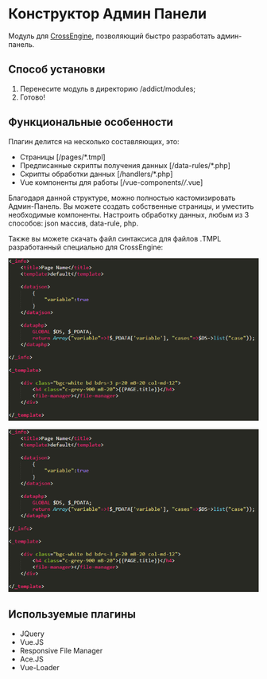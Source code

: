 # Конструктор Админ Панели

Модуль для [CrossEngine](https://github.com/DanteZZ/cross_engine), позволяющий быстро разработать админ-панель.

## Способ установки

  1. Перенесите модуль в директорию /addict/modules;
  3. Готово!

## Функциональные особенности
Плагин делится на несколько составляющих, это:
 - Страницы [/pages/*.tmpl]
 - Предписанные скрипты получения данных [/data-rules/*.php]
 - Скрипты обработки данных [/handlers/*.php]
 - Vue компоненты для работы [/vue-components/*/*.vue]

Благодаря данной структуре, можно полностью кастомизировать Админ-Панель. Вы можете создать собственные страницы, и уместить необходимые компоненты. Настроить обработку данных, любым из 3 способов: json массив, data-rule, php.

Также вы можете скачать файл синтаксиса для файлов .TMPL разработанный специально для CrossEngine:
<p align="center">
  <img src="https://github.com/DanteZZ/admin-panel/blob/master/readme/syntax.png?raw=true" alt="Sublime Syntax TMPL"/>
</p>

![Подсветка синтаксиса .TMPL](readme/syntax.png)  

## Используемые плагины
  - JQuery
  - Vue.JS
  - Responsive File Manager
  - Ace.JS
  - Vue-Loader
 
